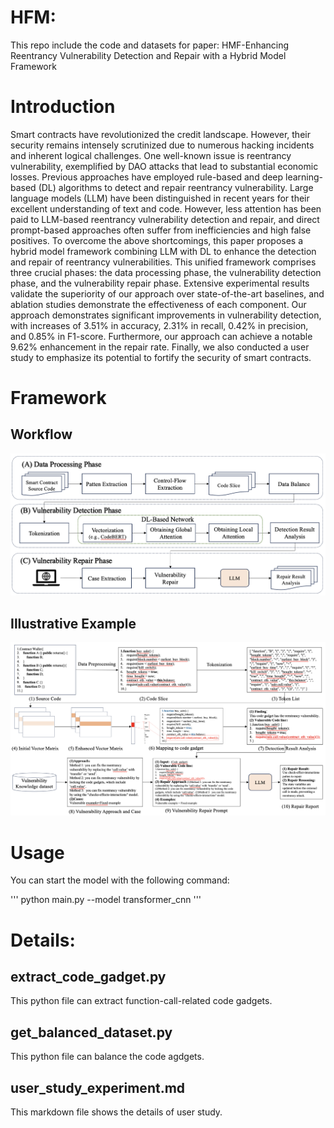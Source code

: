 # HFM:
 
This repo include the code and datasets for paper: HMF-Enhancing Reentrancy Vulnerability Detection and Repair with a Hybrid Model Framework


# Introduction

Smart contracts have revolutionized the credit landscape. However, their security remains intensely scrutinized due to numerous hacking incidents and inherent logical challenges. 
One well-known issue is reentrancy vulnerability, exemplified by DAO attacks that lead to substantial economic losses. Previous approaches have employed rule-based and deep learning-based (DL) algorithms to detect and repair reentrancy vulnerability. Large language models (LLM) have been distinguished in recent years for their excellent understanding of text and code. However, less attention has been paid to LLM-based reentrancy vulnerability detection and repair, and direct prompt-based approaches often suffer from inefficiencies and high false positives. To overcome the above shortcomings, this paper proposes a hybrid model framework combining LLM with DL to enhance the detection and repair of reentrancy vulnerabilities. This unified framework comprises three crucial phases: the data processing phase, the vulnerability detection phase, and the vulnerability repair phase. Extensive experimental results validate the superiority of our approach over state-of-the-art baselines, and ablation studies demonstrate the effectiveness of each component. Our approach demonstrates significant improvements in vulnerability detection, with increases of 3.51% in accuracy, 2.31% in recall, 0.42% in precision, and 0.85% in F1-score. Furthermore, our approach can achieve a notable 9.62% enhancement in the repair rate. Finally, we also conducted a user study to emphasize its potential to fortify the security of smart contracts.


# Framework

## Workflow
![HMF](figure/framework.png)

## Illustrative Example
![Example](figure/example.png)


# Usage

You can start the model with the following command:

'''
python main.py --model transformer_cnn 
'''


# Details:

## extract_code_gadget.py
This python file can extract function-call-related code gadgets.

## get_balanced_dataset.py
This python file can balance the code agdgets.

## user_study_experiment.md
This markdown file shows the details of user study.

